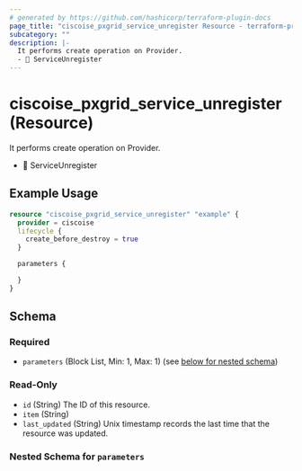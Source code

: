 ```yaml
---
# generated by https://github.com/hashicorp/terraform-plugin-docs
page_title: "ciscoise_pxgrid_service_unregister Resource - terraform-provider-ciscoise"
subcategory: ""
description: |-
  It performs create operation on Provider.
  - 🚧 ServiceUnregister
---
```


# ciscoise_pxgrid_service_unregister (Resource)

It performs create operation on Provider.
- 🚧 ServiceUnregister

## Example Usage

```terraform
resource "ciscoise_pxgrid_service_unregister" "example" {
  provider = ciscoise
  lifecycle {
    create_before_destroy = true
  }

  parameters {

  }
}
```

<!-- schema generated by tfplugindocs -->
## Schema

### Required

- `parameters` (Block List, Min: 1, Max: 1) (see [below for nested schema](#nestedblock--parameters))

### Read-Only

- `id` (String) The ID of this resource.
- `item` (String)
- `last_updated` (String) Unix timestamp records the last time that the resource was updated.

<a id="nestedblock--parameters"></a>
### Nested Schema for `parameters`


